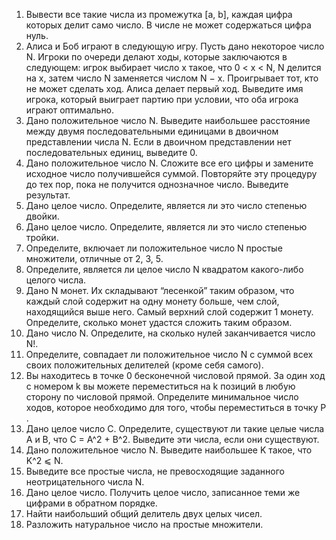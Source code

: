 1. Вывести все такие числа из промежутка [a, b], каждая цифра которых делит само число. В числе не может содержаться цифра нуль.
2. Алиса и Боб играют в следующую игру. Пусть дано некоторое число N. Игроки по очереди делают ходы, которые заключаются в следующем: игрок выбирает число x такое, что 0 < x < N, N делится на x, затем число N заменяется числом N − x. Проигрывает тот, кто не может сделать ход. Алиса делает первый ход. Выведите имя игрока, который выиграет партию при
условии, что оба игрока играют оптимально.
3. Дано положительное число N. Выведите наибольшее расстояние между двумя последовательными единицами в двоичном представлении числа N. Если в двоичном представлении нет последовательных единиц, выведите 0.
4. Дано положительное число N. Сложите все его цифры и замените исходное число получившейся суммой. Повторяйте эту процедуру до тех пор, пока не получится однозначное число. Выведите результат.
5. Дано целое число. Определите, является ли это число степенью двойки.
6. Дано целое число. Определите, является ли это число степенью тройки.
7. Определите, включает ли положительное число N простые множители, отличные от 2, 3, 5.
8. Определите, является ли целое число N квадратом какого-либо целого числа.
9. Дано N монет. Их складывают “лесенкой” таким образом, что каждый слой содержит на одну монету больше, чем слой, находящийся выше него. Самый верхний слой содержит 1 монету. Определите, сколько монет удастся сложить таким образом.
10. Дано число N. Определите, на сколько нулей заканчивается число N!.
11. Определите, совпадает ли положительное число N с суммой всех своих положительных делителей (кроме себя самого).
12. Вы находитесь в точке 0 бесконечной числовой прямой. За один ход с номером k вы можете переместиться на k позиций в любую сторону по числовой прямой. Определите минимальное число ходов, которое необходимо для того, чтобы переместиться в точку P .
13. Дано целое число C. Определите, существуют ли такие целые числа A и B, что C = A^2 + B^2. Выведите эти числа, если они существуют.
14. Дано положительное число N. Выведите наибольшее K такое, что K^2 ⩽ N.
15. Выведите все простые числа, не превосходящие заданного неотрицательного числа N.
16. Дано целое число. Получить целое число, записанное теми же цифрами в обратном порядке.
17. Найти наибольший общий делитель двух целых чисел.
18. Разложить натуральное число на простые множители.